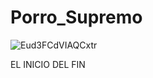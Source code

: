 # Porro_Supremo




![Eud3FCdVIAQCxtr](https://github.com/GTaravillo/Porro_Supremo/assets/114513109/6528ddc3-b4db-40e7-af1f-c9db94f669d7)

EL INICIO DEL FIN
